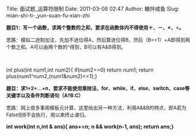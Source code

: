 Title: 面试题_运算符限制
Date: 2011-03-08 02:47
Author: 糖拌咸鱼
Slug: mian-shi-ti-_yun-suan-fu-xian-zhi

**<span size="3" style="font-size: small;"><span
lang="ZH-CN">题目1：写一个函数，求两个整数的之和，要求在函数体内不得使用＋、－、×、÷。</span></span>**

</p>

<span size="3" style="font-size: small;"><span
lang="ZH-CN">思路：模拟二进制加法，先加不进位得A，然后算进位得B，然后（B\<\<1）+A即得到两个数之和。A可以由两个数的\^得到，B可以有A&B得到。</span></span>

</p>

**<span size="3" style="font-size: small;"><span
lang="ZH-CN"> </span></span>**

</p>

<div class="cnblogs_code">

</p>
<p>
    int plus(int num1,int num2){    if(num2==0) return num1;    return plus(num1^num2,(num1&num2)<<1);}

</p>
<p>

</div>

</p>

**<span size="3" style="font-size: small;"><span
lang="ZH-CN"><span>题目：求</span>1+2+…+n<span>，要求不能使用乘除法、</span>for<span>、</span>while<span>、</span>if<span>、</span>else<span>、</span>switch<span>、</span>case<span>等关键字以及条件判断语句（</span>A?B:C<span>）</span></span></span>**

</p>

<span size="3" style="font-size: small;"><span
lang="ZH-CN">思路：网上很多事用模板元计算，这里给出另一种方法，利用A&&B的特点，即A若为False则B不会执行，用以来终止递归。</span></span>

</p>

<b><span size="3" style="font-size: small;"><span lang="ZH-CN"><span>

<div class="cnblogs_code">

</p>
<p>
    int work(int n,int & ans){    ans+=n;    n && work(n-1, ans);    return ans;}

</p>
<p>

</div>

</p>
  
</span></span></span></b>

</p>

